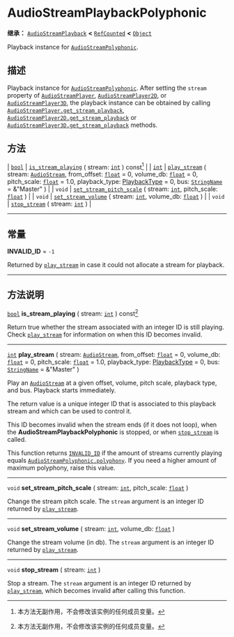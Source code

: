 <!-- ⚠ 请勿编辑本文件 ⚠ -->
<!-- 本文档使用脚本从 WeDot 引擎源码仓库生成。 -->
<!-- 生成脚本：https://github.com/WeDot-Engine/WeDot/tree/4.3/doc/tools/make_md.py； -->
<!-- 原文件：https://github.com/WeDot-Engine/WeDot/tree/4.3/doc/classes/AudioStreamPlaybackPolyphonic.xml。 -->

<div id="_class_audiostreamplaybackpolyphonic"></div>

# AudioStreamPlaybackPolyphonic

**继承：** [`AudioStreamPlayback`](class_audiostreamplayback.md) **<** [`RefCounted`](class_refcounted.md) **<** [`Object`](class_object.md)

Playback instance for [`AudioStreamPolyphonic`](class_audiostreampolyphonic.md).

## 描述

Playback instance for [`AudioStreamPolyphonic`](class_audiostreampolyphonic.md). After setting the `stream` property of [`AudioStreamPlayer`](class_audiostreamplayer.md), [`AudioStreamPlayer2D`](class_audiostreamplayer2d.md), or [`AudioStreamPlayer3D`](class_audiostreamplayer3d.md), the playback instance can be obtained by calling [`AudioStreamPlayer.get_stream_playback`](#class_audiostreamplayer_method_get_stream_playback), [`AudioStreamPlayer2D.get_stream_playback`](#class_audiostreamplayer2d_method_get_stream_playback) or [`AudioStreamPlayer3D.get_stream_playback`](#class_audiostreamplayer3d_method_get_stream_playback) methods.

## 方法

| [`bool`](class_bool.md) | [`is_stream_playing`](#class_audiostreamplaybackpolyphonic_method_is_stream_playing) ( stream: [`int`](class_int.md) ) const[^const]                                                                                                                                                                                                                                                    |
| [`int`](class_int.md)   | [`play_stream`](#class_audiostreamplaybackpolyphonic_method_play_stream) ( stream: [`AudioStream`](class_audiostream.md), from_offset: [`float`](class_float.md) = 0, volume_db: [`float`](class_float.md) = 0, pitch_scale: [`float`](class_float.md) = 1.0, playback_type: [PlaybackType](#enum_audioserver_playbacktype) = 0, bus: [`StringName`](class_stringname.md) = &"Master" ) |
| `void`                  | [`set_stream_pitch_scale`](#class_audiostreamplaybackpolyphonic_method_set_stream_pitch_scale) ( stream: [`int`](class_int.md), pitch_scale: [`float`](class_float.md) )                                                                                                                                                                                                                |
| `void`                  | [`set_stream_volume`](#class_audiostreamplaybackpolyphonic_method_set_stream_volume) ( stream: [`int`](class_int.md), volume_db: [`float`](class_float.md) )                                                                                                                                                                                                                            |
| `void`                  | [`stop_stream`](#class_audiostreamplaybackpolyphonic_method_stop_stream) ( stream: [`int`](class_int.md) )                                                                                                                                                                                                                                                                              |

<!-- rst-class:: classref-section-separator -->

---

## 常量

<div id="_class_audiostreamplaybackpolyphonic_constant_invalid_id"></div>

**INVALID_ID** = ``-1`` <div id="class_audiostreamplaybackpolyphonic_constant_invalid_id"></div>

Returned by [`play_stream`](#class_audiostreamplaybackpolyphonic_method_play_stream) in case it could not allocate a stream for playback.

<!-- rst-class:: classref-section-separator -->

---

## 方法说明

<div id="_class_audiostreamplaybackpolyphonic_method_is_stream_playing"></div>

[`bool`](class_bool.md) **is_stream_playing** ( stream: [`int`](class_int.md) ) const[^const]<div id="class_audiostreamplaybackpolyphonic_method_is_stream_playing"></div>

Return true whether the stream associated with an integer ID is still playing. Check [`play_stream`](#class_audiostreamplaybackpolyphonic_method_play_stream) for information on when this ID becomes invalid.

<!-- rst-class:: classref-item-separator -->

---

<div id="_class_audiostreamplaybackpolyphonic_method_play_stream"></div>

[`int`](class_int.md) **play_stream** ( stream: [`AudioStream`](class_audiostream.md), from_offset: [`float`](class_float.md) = 0, volume_db: [`float`](class_float.md) = 0, pitch_scale: [`float`](class_float.md) = 1.0, playback_type: [PlaybackType](#enum_audioserver_playbacktype) = 0, bus: [`StringName`](class_stringname.md) = &"Master" )<div id="class_audiostreamplaybackpolyphonic_method_play_stream"></div>

Play an [`AudioStream`](class_audiostream.md) at a given offset, volume, pitch scale, playback type, and bus. Playback starts immediately.

The return value is a unique integer ID that is associated to this playback stream and which can be used to control it.

This ID becomes invalid when the stream ends (if it does not loop), when the **AudioStreamPlaybackPolyphonic** is stopped, or when [`stop_stream`](#class_audiostreamplaybackpolyphonic_method_stop_stream) is called.

This function returns [`INVALID_ID`](#class_audiostreamplaybackpolyphonic_constant_invalid_id) if the amount of streams currently playing equals [`AudioStreamPolyphonic.polyphony`](#class_audiostreampolyphonic_property_polyphony). If you need a higher amount of maximum polyphony, raise this value.

<!-- rst-class:: classref-item-separator -->

---

<div id="_class_audiostreamplaybackpolyphonic_method_set_stream_pitch_scale"></div>

`void` **set_stream_pitch_scale** ( stream: [`int`](class_int.md), pitch_scale: [`float`](class_float.md) )<div id="class_audiostreamplaybackpolyphonic_method_set_stream_pitch_scale"></div>

Change the stream pitch scale. The `stream` argument is an integer ID returned by [`play_stream`](#class_audiostreamplaybackpolyphonic_method_play_stream).

<!-- rst-class:: classref-item-separator -->

---

<div id="_class_audiostreamplaybackpolyphonic_method_set_stream_volume"></div>

`void` **set_stream_volume** ( stream: [`int`](class_int.md), volume_db: [`float`](class_float.md) )<div id="class_audiostreamplaybackpolyphonic_method_set_stream_volume"></div>

Change the stream volume (in db). The `stream` argument is an integer ID returned by [`play_stream`](#class_audiostreamplaybackpolyphonic_method_play_stream).

<!-- rst-class:: classref-item-separator -->

---

<div id="_class_audiostreamplaybackpolyphonic_method_stop_stream"></div>

`void` **stop_stream** ( stream: [`int`](class_int.md) )<div id="class_audiostreamplaybackpolyphonic_method_stop_stream"></div>

Stop a stream. The `stream` argument is an integer ID returned by [`play_stream`](#class_audiostreamplaybackpolyphonic_method_play_stream), which becomes invalid after calling this function.

[^virtual]: 本方法通常需要用户覆盖才能生效。
[^const]: 本方法无副作用，不会修改该实例的任何成员变量。
[^vararg]: 本方法除了能接受在此处描述的参数外，还能够继续接受任意数量的参数。
[^constructor]: 本方法用于构造某个类型。
[^static]: 调用本方法无需实例，可直接使用类名进行调用。
[^operator]: 本方法描述的是使用本类型作为左操作数的有效运算符。
[^bitfield]: 这个值是由下列位标志构成位掩码的整数。
[^void]: 无返回值。
